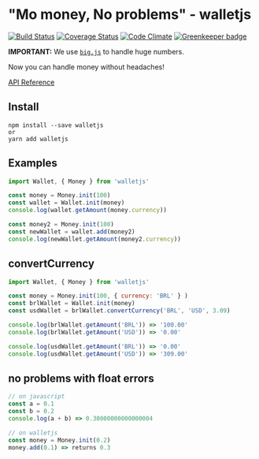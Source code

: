# "Mo money, No problems" - walletjs

[![Build Status](https://travis-ci.org/dleitee/walletjs.svg?branch=master)](https://travis-ci.org/dleitee/walletjs)
[![Coverage Status](https://coveralls.io/repos/github/dleitee/walletjs/badge.svg?branch=master)](https://coveralls.io/github/dleitee/walletjs?branch=master)
[![Code Climate](https://codeclimate.com/github/dleitee/walletjs/badges/gpa.svg)](https://codeclimate.com/github/dleitee/walletjs) [![Greenkeeper badge](https://badges.greenkeeper.io/dleitee/walletjs.svg)](https://greenkeeper.io/)

**IMPORTANT:** We use [`big.js`](https://github.com/MikeMcl/big.js/) to handle huge numbers.

Now you can handle money without headaches!

[API Reference](https://github.com/dleitee/walletjs/wiki/API-Reference)

## Install

```
npm install --save walletjs
or
yarn add walletjs
```

## Examples

```javascript
import Wallet, { Money } from 'walletjs'

const money = Money.init(100)
const wallet = Wallet.init(money)
console.log(wallet.getAmount(money.currency))

const money2 = Money.init(100)
const newWallet = wallet.add(money2)
console.log(newWallet.getAmount(money2.currency))
```

## convertCurrency

```javascript
import Wallet, { Money } from 'walletjs'

const money = Money.init(100, { currency: 'BRL' } )
const brlWallet = Wallet.init(money)
const usdWallet = brlWallet.convertCurrency('BRL', 'USD', 3.09)

console.log(brlWallet.getAmount('BRL')) => '100.00'
console.log(brlWallet.getAmount('USD')) => '0.00'

console.log(usdWallet.getAmount('BRL')) => '0.00'
console.log(usdWallet.getAmount('USD')) => '309.00'
```

## no problems with float errors
```javascript
// on javascript
const a = 0.1
const b = 0.2
console.log(a + b) => 0.30000000000000004

// on walletjs
const money = Money.init(0.2)
money.add(0.1) => returns 0.3
```


